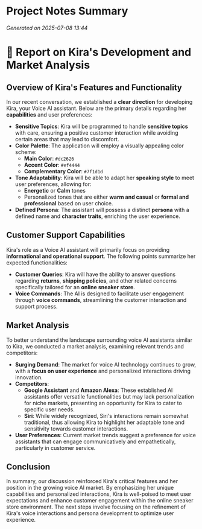 # Project Notes Summary

*Generated on 2025-07-08 13:44*

# 📝 **Report on Kira's Development and Market Analysis** 

## **Overview of Kira's Features and Functionality**
In our recent conversation, we established a **clear direction** for developing Kira, your Voice AI assistant. Below are the primary details regarding her **capabilities** and user preferences:

- **Sensitive Topics**: Kira will be programmed to handle **sensitive topics** with care, ensuring a positive customer interaction while avoiding certain areas that may lead to discomfort.
- **Color Palette**: The application will employ a visually appealing color scheme:
  - **Main Color**: `#dc2626`
  - **Accent Color**: `#ef4444`
  - **Complementary Color**: `#7f1d1d`
- **Tone Adaptability**: Kira will be able to adapt her **speaking style** to meet user preferences, allowing for:
  - **Energetic** or **Calm** tones
  - Personalized tones that are either **warm and casual** or **formal and professional** based on user choice.
- **Defined Persona**: The assistant will possess a distinct **persona** with a defined name and **character traits**, enriching the user experience. 

## **Customer Support Capabilities**
Kira's role as a Voice AI assistant will primarily focus on providing **informational and operational support**. The following points summarize her expected functionalities:

- **Customer Queries**: Kira will have the ability to answer questions regarding **returns**, **shipping policies**, and other related concerns specifically tailored for an **online sneaker store**.
- **Voice Commands**: The AI is designed to facilitate user engagement through **voice commands**, streamlining the customer interaction and support process.

## **Market Analysis**
To better understand the landscape surrounding voice AI assistants similar to Kira, we conducted a market analysis, examining relevant trends and competitors:

- **Surging Demand**: The market for voice AI technology continues to grow, with a **focus on user experience** and personalized interactions driving innovation.
- **Competitors**:
  - **Google Assistant** and **Amazon Alexa**: These established AI assistants offer versatile functionalities but may lack personalization for niche markets, presenting an opportunity for Kira to cater to specific user needs.
  - **Siri**: While widely recognized, Siri's interactions remain somewhat traditional, thus allowing Kira to highlight her adaptable tone and sensitivity towards customer interactions.
- **User Preferences**: Current market trends suggest a preference for voice assistants that can engage communicatively and empathetically, particularly in customer service.

## **Conclusion**
In summary, our discussion reinforced Kira's critical features and her position in the growing voice AI market. By emphasizing her unique capabilities and personalized interactions, Kira is well-poised to meet user expectations and enhance customer engagement within the online sneaker store environment. The next steps involve focusing on the refinement of Kira's voice interactions and persona development to optimize user experience.
